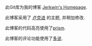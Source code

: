 此Git库为我的博客 [Jerkwin's Homepage](http://jerkwin.github.io).

此博客采用了 [卢克进](http://geeklu.com/) 的主题, 并稍加修改.

此博客的代码高亮使用了[prism](http://prismjs.com/).

此博客的评论功能使用了[多说](http://duoshuo.com/).

